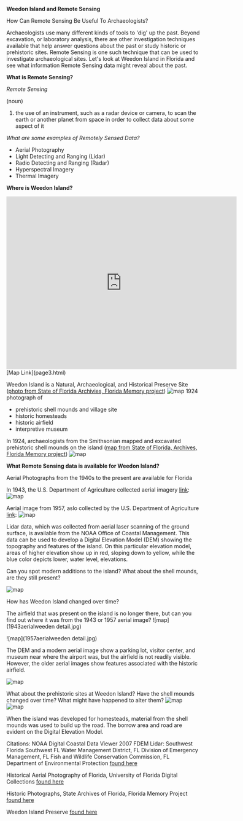 
**Weedon Island and Remote Sensing**

How Can Remote Sensing Be Useful To Archaeologists?

Archaeologists use many different kinds of tools to 'dig' up the past. Beyond excavation, or laboratory analysis, there are other investigation techniques available that help answer questions about the past or study historic or prehistoric sites. Remote Sensing is one such technique that can be used to investigate archaeological sites. Let's look at Weedon Island in Florida and see what information Remote Sensing data might reveal about the past.

**What is Remote Sensing?**

*Remote Sensing*

(noun)

1. the use of an instrument, such as a radar device or camera, to scan the earth 
or another planet from space in order to collect data about some aspect of it

*What are some examples of Remotely Sensed Data?*
- Aerial Photography
- Light Detecting and Ranging (Lidar)
- Radio Detecting and Ranging (Radar)
- Hyperspectral Imagery
- Thermal Imagery 

**Where is Weedon Island?**
<iframe src="https://www.google.com/maps/embed?pb=!1m10!1m8!1m3!1d14110.409703360427!2d-82.61622868146688!3d27.852759065637784!3m2!1i1024!2i768!4f13.1!5e0!3m2!1sen!2sus!4v1487458821976" width="600" height="450" frameborder="0" style="border:0" allowfullscreen></iframe>
 [Map Link](page3.html) 
 
Weedon Island is a Natural, Archaeological, and Historical Preserve Site ([photo from State of Florida Archivies, Florida Memory project](https://www.floridamemory.com/items/show/152491))
![map](weedenmoundFLMem.jpg)
1924 photograph of 

- prehistoric shell mounds and village site
- historic homesteads
- historic airfield
- interpretive museum

In 1924, archaeologists from the Smithsonian mapped and excavated prehistoric shell mounds on the island ([map from State of Florida, Archives, Florida Memory project](https://www.floridamemory.com/items/show/31951))
![map](1924Fewkesmap.jpg)


**What Remote Sensing data is available for Weedon Island?**

Aerial Photographs from the 1940s to the present are available for Florida

In 1943, the U.S. Department of Agriculture collected aerial imagery [link](http://ufdc.ufl.edu/UF00071777/00004):
![map](1943aerialweeden.jpg)

Aerial image from 1957, aslo collected by the U.S. Department of Agriculture [link](http://ufdc.ufl.edu/UF00071777/00009):
![map](1943aerialweeden.jpg)

Lidar data, which was collected from aerial laser scanning of the ground surface, is available from the NOAA Office of Coastal Management. This data can be used to develop a Digital Elevation Model (DEM) showing the topography and features of the island. On this particular elevation model, areas of higher elevation show up in red, sloping down to yellow, while the blue color depicts lower, water level, elevations.

Can you spot modern additions to the island? What about the shell mounds, are they still present?

![map](weedenDEMcrop.jpg)

How has Weedon Island changed over time?

The airfield that was present on the island is no longer there, but can you find out where it was from the 1943 or 1957 aerial image?
![map](1943aerialweeden detail.jpg)

![map](1957aerialweeden detail.jpg) 

The DEM and a modern aerial image show a parking lot, visitor center, and museum near where the airport was, but the airfield is not readily visible. However, the older aerial images show features associated with the historic airfield.

![map](airport.jpg) 

What about the prehistoric sites at Weedon Island? Have the shell mounds changed over time? What might have happened to alter them?
![map](demmissing2.jpg)
![map](dEMmissingmound.jpg)

When the island was developed for homesteads, material from the shell mounds was used to build up the road. The borrow area and road are evident on the Digital Elevation Model.

Citations:
NOAA Digital Coastal Data Viewer
2007 FDEM Lidar: Southwest Florida
Southwest FL Water Management District, FL Division of Emergency Management, FL Fish and Wildlife Conservation Commission, FL Department of Environmental Protection [found here](https://coast.noaa.gov/dataviewer/#/)

Historical Aerial Photography of Florida, University of Florida Digital Collections [found here](http://ufdc.ufl.edu/aerials)

Historic Photographs, State Archives of Florida, Florida Memory Project [found here](https://www.floridamemory.com/items/show/152491)

Weedon Island Preserve [found here](http://www.weedonislandpreserve.org/)
